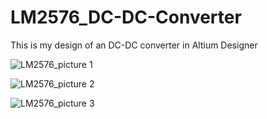 # LM2576_DC-DC-Converter


This is my design of an DC-DC converter in Altium Designer




![LM2576_picture 1](https://user-images.githubusercontent.com/57021975/108828983-deb0c300-75c7-11eb-8c85-7aa47e0217d8.PNG)




![LM2576_picture 2](https://user-images.githubusercontent.com/57021975/108829030-f38d5680-75c7-11eb-8118-90b2775462c6.PNG)




![LM2576_picture 3](https://user-images.githubusercontent.com/57021975/108829075-01db7280-75c8-11eb-93f3-47d44a9dcd02.PNG)
